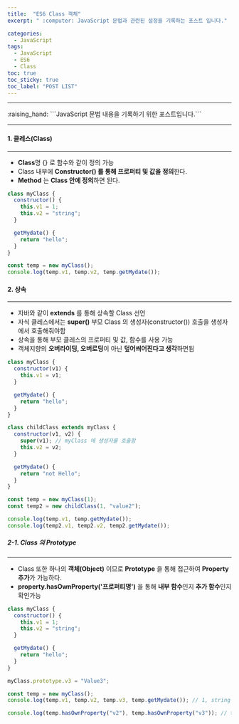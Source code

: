 ```yaml
---
title:  "ES6 Class 객체"
excerpt: " :computer: JavaScript 문법과 관련된 설정을 기록하는 포스트 입니다."

categories:
  - JavaScript
tags:
  - JavaScript
  - ES6
  - Class
toc: true
toc_sticky: true
toc_label: "POST LIST"
---
```



<hr>
:raising_hand:  ```JavaScript 문법 내용을 기록하기 위한 포스트입니다.```
<hr>

#### 1. 클레스(Class)
***

* **Class**명 {} 로 함수와 같이 정의 가능
* Class 내부에 **Constructor() 를 통해 프로퍼티 및 값을 정의**한다.
* **Method** 는 **Class 안에 정의**하면 된다.

```js
class myClass {
  constructor() {
    this.v1 = 1;
    this.v2 = "string";
  }

  getMydate() {
    return "hello";
  }
}

const temp = new myClass();
console.log(temp.v1, temp.v2, temp.getMydate());
```

#### 2. 상속
***

* 자바와 같이 **extends** 를 통해 상속할 Class 선언
* 자식 클레스에서는 **super()** 부모 Class 의 생성자(constructor()) 호출을 생성자에서 호출해줘야함
* 상속을 통해 부모 클레스의 프로퍼티 및 값, 함수를 사용 가능
* 객체지향의 **오버라이딩, 오버로딩**이 아닌 **덮어씌어진다고 생각**하면됨

```js
class myClass {
  constructor(v1) {
    this.v1 = v1;
  }

  getMydate() {
    return "hello";
  }
}

class childClass extends myClass {
  constructor(v1, v2) {
    super(v1); // myClass 에 생성자를 호출함
    this.v2 = v2;
  }

  getMydate() {
    return "not Hello";
  }
}

const temp = new myClass(1);
const temp2 = new childClass(1, "value2");

console.log(temp.v1, temp.getMydate());
console.log(temp2.v1, temp2.v2, temp2.getMydate());

```

##### 2-1. Class 의 Prototype
***

* Class 또한 하나의 **객체(Object)** 이므로 **Prototype** 을 통해 접근하여 **Property 추가**가 가능하다.
* **property.hasOwnProperty('프로퍼티명')** 을 통해 **내부 함수**인지 **추가 함수**인지 확인가능


```js
class myClass {
  constructor() {
    this.v1 = 1;
    this.v2 = "string";
  }

  getMydate() {
    return "hello";
  }
}

myClass.prototype.v3 = "Value3";

const temp = new myClass();
console.log(temp.v1, temp.v2, temp.v3, temp.getMydate()); // 1, string , Value3, hello

console.log(temp.hasOwnProperty("v2"), temp.hasOwnProperty("v3")); // true, false

```










